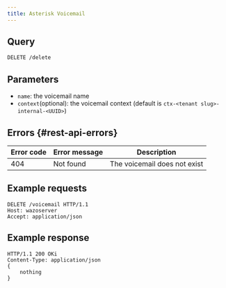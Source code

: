 ```yaml
---
title: Asterisk Voicemail
---
```


## Query

```markdown
DELETE /delete
```

## Parameters

- `name`: the voicemail name
- `context`(optional): the voicemail context (default is `ctx-<tenant slug>-internal-<UUID>`)

## Errors {#rest-api-errors}

| Error code | Error message | Description                  |
| ---------- | ------------- | ---------------------------- |
| 404        | Not found     | The voicemail does not exist |

## Example requests

```
DELETE /voicemail HTTP/1.1
Host: wazoserver
Accept: application/json
```

## Example response

```
HTTP/1.1 200 OKi
Content-Type: application/json
{
    nothing
}
```
